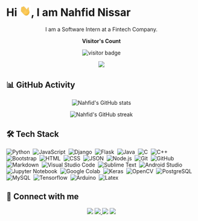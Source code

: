 # Hi <img src="https://raw.githubusercontent.com/KevinPatel04/KevinPatel04/master/Hi.gif" width="30px">, I am Nahfid Nissar

<p align="center"> I am a Software Intern at a Fintech Company.</p>

<p align="center"><b>Visitor's Count</b></p>
<p align="center"><img src="https://profile-counter.glitch.me/%7BNafiGit04%7D/count.svg" alt="visitor badge"/></p>

<p align="center">
  <img src="https://github-profile-trophy.vercel.app/?username=NafiGit&theme=darkhub">
</p>

## 📊 GitHub Activity
<p align="center">
  <img src="https://github-readme-stats.vercel.app/api?username=NafiGit&show_icons=true&theme=radical" alt="Nahfid's GitHub stats">
</p>

<p align="center">
  <img src="https://github-readme-streak-stats.herokuapp.com/?user=NafiGit&theme=dark" alt="Nahfid's GitHub streak">
</p>

## 🛠 Tech Stack
![Python](https://img.shields.io/badge/-Python-05122A?style=flat&logo=python)&nbsp;
![JavaScript](https://img.shields.io/badge/-JavaScript-05122A?style=flat&logo=javascript)&nbsp;
![Django](https://img.shields.io/badge/-Django-05122A?style=flat&logo=django&logoColor=092E20)&nbsp;
![Flask](https://img.shields.io/badge/-Flask-05122A?style=flat&logo=flask)&nbsp;
![Java](https://img.shields.io/badge/-Java-05122A?style=flat&logo=Java&logoColor=FFA518)&nbsp;
![C](https://img.shields.io/badge/-C-05122A?style=flat&logo=C&logoColor=A8B9CC)&nbsp;
![C++](https://img.shields.io/badge/-C++-05122A?style=flat&logo=C%2B%2B&logoColor=00599C)&nbsp;
![Bootstrap](https://img.shields.io/badge/-Bootstrap-05122A?style=flat&logo=bootstrap&logoColor=563D7C)&nbsp;
![HTML](https://img.shields.io/badge/-HTML-05122A?style=flat&logo=HTML5)&nbsp;
![CSS](https://img.shields.io/badge/-CSS-05122A?style=flat&logo=CSS3&logoColor=1572B6)&nbsp;
![JSON](https://img.shields.io/badge/-JSON-05122A?style=flat&logo=json&logoColor=000000)&nbsp;
![Node.js](https://img.shields.io/badge/-Node.js-05122A?style=flat&logo=node.js&logoColor=339933)&nbsp;
![Git](https://img.shields.io/badge/-Git-05122A?style=flat&logo=git)&nbsp;
![GitHub](https://img.shields.io/badge/-GitHub-05122A?style=flat&logo=github)&nbsp;
![Markdown](https://img.shields.io/badge/-Markdown-05122A?style=flat&logo=markdown)&nbsp;
![Visual Studio Code](https://img.shields.io/badge/-Visual%20Studio%20Code-05122A?style=flat&logo=visual-studio-code&logoColor=007ACC)&nbsp;
![Sublime Text](https://img.shields.io/badge/-Sublime%20Text-05122A?style=flat&logo=sublime-text&logoColor=FF9800)&nbsp;
![Android Studio](https://img.shields.io/badge/-Android%20Studio-05122A?style=flat&logo=android-studio&logoColor=3DDC84)&nbsp;
![Jupyter Notebook](https://img.shields.io/badge/-Jupyter%20Notebook-05122A?style=flat&logo=jupyter&logoColor=F37626)&nbsp;
![Google Colab](https://img.shields.io/badge/-Google%20Colab-05122A?style=flat&logo=google-colab&logoColor=F9AB00)&nbsp;
![Keras](https://img.shields.io/badge/-Keras-05122A?style=flat&logo=keras&logoColor=D00000)&nbsp;
![OpenCV](https://img.shields.io/badge/-OpenCV-05122A?style=flat&logo=opencv&logoColor=5C3EE8)&nbsp;
![PostgreSQL](https://img.shields.io/badge/-PostgreSQL-05122A?style=flat&logo=postgresql&logoColor=336791)&nbsp;
![MySQL](https://img.shields.io/badge/-MySQL-05122A?style=flat&logo=mysql&logoColor=4479A1)&nbsp;
![Tensorflow](https://img.shields.io/badge/-Tensorflow-05122A?style=flat&logo=tensorflow&logoColor=FF6F00)&nbsp;
![Arduino](https://img.shields.io/badge/-Arduino-05122A?style=flat&logo=arduino&logoColor=00979D)&nbsp;
![Latex](https://img.shields.io/badge/-Latex-05122A?style=flat&logo=latex&logoColor=008080)&nbsp;

## :link: Connect with me
<p align="center">
<a href="https://nahfid.netlify.app"><img src="https://img.shields.io/badge/-nahfid.netlify.app-3423A6?style=for-the-badge&logo=Google-Chrome&logoColor=white"/></a>
<a href="https://linkedin.com/in/nahfid">
    <img src="https://img.shields.io/badge/Nahfid%20Nissar-0077B5?style=for-the-badge&logo=linkedin&logoColor=white"/>
</a>
<a href="mailto:nissarnahfid@gmail.com"><img src="https://img.shields.io/badge/-nissarnahfid@gmail.com-D14836?style=for-the-badge&logo=Gmail&logoColor=white"/></a>
<a href="https://leetcode.com/u/NafiGit/">
    <img src="https://img.shields.io/badge/Nahfid%20Nissar-FFA116?style=for-the-badge&logo=leetcode&logoColor=white"/>
</a>
</p>

